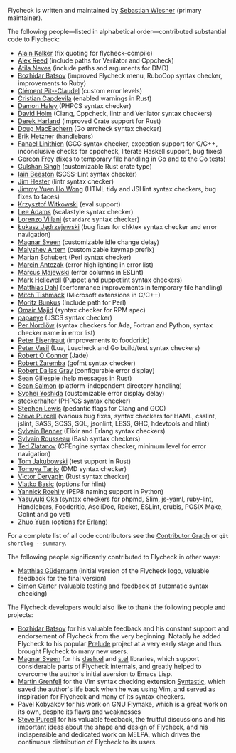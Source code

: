 Flycheck is written and maintained by
[Sebastian Wiesner](https://github.com/lunaryorn) (primary maintainer).

The following people—listed in alphabetical order—contributed
substantial code to Flycheck:

- [Alain Kalker](https://github.com/ackalker) (fix quoting for flycheck-compile)
- [Alex Reed](https://github.com/acr4) (include paths for Verilator and
  Cppcheck)
- [Atila Neves](https://github.com/atilaneves) (include paths and arguments for
  DMD)
- [Bozhidar Batsov](https://github.com/bbatsov) (improved Flycheck menu, RuboCop
  syntax checker, improvements to Ruby)
- [Clément Pit--Claudel](https://github.com/cpitclaudel) (custom error levels)
- [Cristian Capdevila](https://github.com/capdevc) (enabled warnings in Rust)
- [Damon Haley](https://github.com/dhaley) (PHPCS syntax checker)
- [David Holm](https://github.com/dholm) (Clang, Cppcheck, lintr and Verilator
  syntax checkers)
- [Derek Harland](https://github.com/donkopotamus) (improved Crate support for
  Rust)
- [Doug MacEachern](https://github.com/dougm) (Go errcheck syntax checker)
- [Erik Hetzner](https://github.com/egh) (handlebars)
- [Fanael Linithien](https://github.com/Fanael) (GCC syntax checker, exception
  support for C/C++, inconclusive checks for cppcheck, literate Haskell support,
  bug fixes)
- [Gereon Frey](https://github.com/gfrey) (fixes to temporary file handling in
  Go and to the Go tests)
- [Gulshan Singh](https://github.com/gsingh93) (customizable Rust crate type)
- [Iain Beeston](https://github.com/iainbeeston) (SCSS-Lint syntax checker)
- [Jim Hester](https://github.com/jimhester) (lintr syntax checker)
- [Jimmy Yuen Ho Wong](https://github.com/wyuenho) (HTML tidy and JSHint syntax
  checkers, bug fixes to faces)
- [Krzysztof Witkowski](https://github.com/kwitek) (eval support)
- [Lee Adams](https://github.com/leeaustinadams) (scalastyle syntax checker)
- [Lorenzo Villani](https://github.com/lvillani) (`standard` syntax checker)
- [Łukasz Jędrzejewski](https://github.com/jedrz) (bug fixes for chktex syntax
  checker and error navigation)
- [Magnar Sveen](https://github.com/magnars) (customizable idle change delay)
- [Malyshev Artem](https://github.com/proofit404) (customizable keymap prefix)
- [Marian Schubert](https://github.com/maio) (Perl syntax checker)
- [Marcin Antczak](https://github.com/marcinant) (error highlighting in error
  list)
- [Marcus Majewski](https://github.com/hekto) (error columns in ESLint)
- [Mark Hellewell](https://github.com/markhellewell) (Puppet and puppetlint
  syntax checkers)
- [Matthias Dahl](https://github.com/BinaryKhaos) (performance improvements in
  temporary file handling)
- [Mitch Tishmack](https://github.com/mitchty) (Microsoft extensions in C/C++)
- [Moritz Bunkus](https://github.com/mbunkus) (Include path for Perl)
- [Omair Majid](https://github.com/omajid) (syntax checker for RPM spec)
- [papaeye](https://github.com/papaeye) (JSCS syntax checker)
- [Per Nordlöw](https://github.com/nordlow) (syntax checkers for Ada, Fortran
  and Python, syntax checker name in error list)
- [Peter Eisentraut](https://github.com/petere) (improvements to foodcritic)
- [Peter Vasil](https://github.com/ptrv) (Lua, Luacheck and Go build/test
  syntax checkers)
- [Robert O'Connor](https://github.com/robbyoconnor) (Jade)
- [Robert Zaremba](https://github.com/robert-zaremba) (gofmt syntax checker)
- [Robert Dallas Gray](https://github.com/rdallasgray) (configurable error display)
- [Sean Gillespie](https://github.com/swgillespie) (help messages in Rust)
- [Sean Salmon](https://github.com/phatcabbage) (platform-independent directory
  handling)
- [Syohei Yoshida](https://github.com/syohex) (customizable error display delay)
- [steckerhalter](https://github.com/steckerhalter) (PHPCS syntax checker)
- [Stephen Lewis](https://github.com/stephenjlewis) (pedantic flags for Clang
  and GCC)
- [Steve Purcell](https://github.com/purcell) (various bug fixes, syntax
  checkers for HAML, csslint, jslint, SASS, SCSS, SQL, jsonlint, LESS, GHC,
  hdevtools and hlint)
- [Sylvain Benner](https://github.com/syl20bnr) (Elixir and Erlang syntax
  checkers)
- [Sylvain Rousseau](https://github.com/thisirs) (Bash syntax checkers)
- [Ted Zlatanov](https://github.com/tzz) (CFEngine syntax checker, minimum level
  for error navigation)
- [Tom Jakubowski](https://github.com/tomjakubowski) (test support in Rust)
- [Tomoya Tanjo](https://github.com/tom-tan) (DMD syntax checker)
- [Victor Deryagin](https://github.com/vderyagin) (Rust syntax checker)
- [Vlatko Basic](https://github.com/vlatkoB) (options for hlint)
- [Yannick Roehlly](https://github.com/yannick1974) (PEP8 naming support in
  Python)
- [Yasuyuki Oka](https://github.com/yasuyk) (syntax checkers for phpmd, Slim,
  js-yaml, ruby-lint, Handlebars, Foodcritic, AsciiDoc, Racket, ESLint, erubis,
  POSIX Make, Golint and go vet)
- [Zhuo Yuan](https://github.com/yzprofile) (options for Erlang)

For a complete list of all code contributors see the [Contributor Graph][] or
`git shortlog --summary`.

The following people significantly contributed to Flycheck in other ways:

- [Matthias Güdemann](https://github.com/mgudemann) (initial version of the
  Flycheck logo, valuable feedback for the final version)
- [Simon Carter](https://github.com/bbbscarter) (valuable testing and feedback
  of automatic syntax checking)

The Flycheck developers would also like to thank the following people
and projects:

- [Bozhidar Batsov](https://github.com/bbatsov) for his valuable feedback and
  his constant support and endorsement of Flycheck from the very
  beginning. Notably he added Flycheck to his popular
  [Prelude](https://github.com/bbatsov/prelude) project at a very early stage
  and thus brought Flycheck to many new users.
- [Magnar Sveen](https://github.com/magnars) for his
  [dash.el](https://github.com/magnars/dash.el) and
  [s.el](https://github.com/magnars/s.el) libraries, which support considerable
  parts of Flycheck internals, and greatly helped to overcome the author's
  initial aversion to Emacs Lisp.
- [Martin Grenfell](https://github.com/scrooloose) for the Vim syntax
  checking extension
  [Syntastic](https://github.com/scrooloose/syntastic), which saved
  the author's life back when he was using Vim, and served as
  inspiration for Flycheck and many of its syntax checkers.
- Pavel Kobyakov for his work on GNU Flymake, which is a great work on
  its own, despite its flaws and weaknesses
- [Steve Purcell](https://github.com/purcell) for his valuable feedback, the
  fruitful discussions and his important ideas about the shape and design of
  Flycheck, and his indispensible and dedicated work on MELPA, which drives the
  continuous distribution of Flycheck to its users.

[Contributor Graph]: https://github.com/flycheck/flycheck/graphs/contributors
